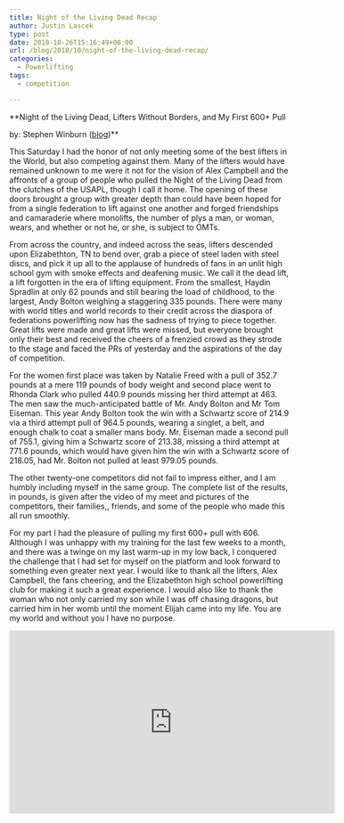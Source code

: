 ```yaml
---
title: Night of the Living Dead Recap
author: Justin Lascek
type: post
date: 2010-10-26T15:16:49+00:00
url: /blog/2010/10/night-of-the-living-dead-recap/
categories:
  - Powerlifting
tags:
  - competition

---
```

**Night of the Living Dead, Lifters Without Borders, and My First 600+ Pull
  
by: Stephen Winburn ([blog][1])**

This Saturday I had the honor of not only meeting some of the best lifters in the World, but also competing against them. Many of the lifters would have remained unknown to me were it not for the vision of Alex Campbell and the affronts of a group of people who pulled the Night of the Living Dead from the clutches of the USAPL, though I call it home. The opening of these doors brought a group with greater depth than could have been hoped for from a single federation to lift against one another and forged friendships and camaraderie where monolifts, the number of plys a man, or woman, wears, and whether or not he, or she, is subject to OMTs.

From across the country, and indeed across the seas, lifters descended upon Elizabethton, TN to bend over, grab a piece of steel laden with steel discs, and pick it up all to the applause of hundreds of fans in an unlit high school gym with smoke effects and deafening music. We call it the dead lift, a lift forgotten in the era of lifting equipment. From the smallest, Haydin Spradlin at only 62 pounds and still bearing the load of childhood, to the largest, Andy Bolton weighing a staggering 335 pounds. There were many with world titles and world records to their credit across the diaspora of federations powerlifting now has the sadness of trying to piece together. Great lifts were made and great lifts were missed, but everyone brought only their best and received the cheers of a frenzied crowd as they strode to the stage and faced the PRs of yesterday and the aspirations of the day of competition.
  


For the women first place was taken by Natalie Freed with a pull of 352.7 pounds at a mere 119 pounds of body weight and second place went to Rhonda Clark who pulled 440.9 pounds missing her third attempt at 463. The men saw the much-anticipated battle of Mr. Andy Bolton and Mr Tom Eiseman. This year Andy Bolton took the win with a Schwartz score of 214.9 via a third attempt pull of 964.5 pounds, wearing a singlet, a belt, and enough chalk to coat a smaller mans body. Mr. Eiseman made a second pull of 755.1, giving him a Schwartz score of 213.38, missing a third attempt at 771.6 pounds, which would have given him the win with a Schwartz score of 218.05, had Mr. Bolton not pulled at least 979.05 pounds.

The other twenty-one competitors did not fail to impress either, and I am humbly including myself in the same group. The complete list of the results, in pounds, is given after the video of my meet and pictures of the competitors, their families,, friends, and some of the people who made this all run smoothly.

For my part I had the pleasure of pulling my first 600+ pull with 606. Although I was unhappy with my training for the last few weeks to a month, and there was a twinge on my last warm-up in my low back, I conquered the challenge that I had set for myself on the platform and look forward to something even greater next year. I would like to thank all the lifters, Alex Campbell, the fans cheering, and the Elizabethton high school powerlifting club for making it such a great experience. I would also like to thank the woman who not only carried my son while I was off chasing dragons, but carried him in her womb until the moment Elijah came into my life. You are my world and without you I have no purpose.
  


<span class="embed-youtube" style="text-align:center; display: block;"><iframe class='youtube-player' type='text/html' width='584' height='329' src='https://www.youtube.com/embed/y-UxVHqtAM0?version=3&#038;rel=1&#038;fs=1&#038;autohide=2&#038;showsearch=0&#038;showinfo=1&#038;iv_load_policy=1&#038;wmode=transparent' allowfullscreen='true' style='border:0;'></iframe></span>

 [1]: http://stephenwinburn.wordpress.com/
